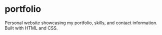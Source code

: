 # portfolio
Personal website showcasing my portfolio, skills, and contact information. Built with HTML and CSS.
